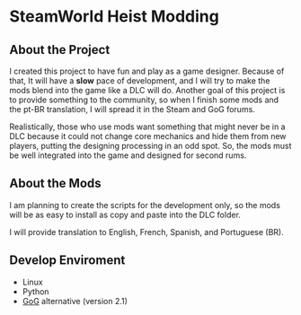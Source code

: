 # SteamWorld Heist Modding

## About the Project

I created this project to have fun and play as a game designer. Because of that, It will have a **slow** pace of development, and I will try to make the mods blend into the game like a DLC will do. Another goal of this project is to provide something to the community, so when I finish some mods and the pt-BR translation, I will spread it in the Steam and GoG forums.

Realistically, those who use mods want something that might never be in a DLC because it could not change core mechanics and hide them from new players, putting the designing processing in an odd spot. So, the mods must be well integrated into the game and designed for second rums.

## About the Mods

I am planning to create the scripts for the development only, so the mods will be as easy to install as copy and paste into the DLC folder.

I will provide translation to English, French, Spanish, and Portuguese (BR).

## Develop Enviroment

- Linux
- Python
- [GoG](https://www.gog.com/game/steamworld_heist) alternative (version 2.1)

